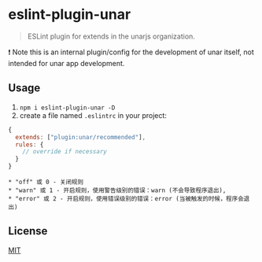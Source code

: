 # eslint-plugin-unar

> ESLint plugin for extends in the unarjs organization.

:exclamation: Note this is an internal plugin/config for the development of unar itself, not intended for unar app development.

## Usage

1. `npm i eslint-plugin-unar -D`
2. create a file named `.eslintrc` in your project:

```js
{
  extends: ["plugin:unar/recommended"],
  rules: {
    // override if necessary
  }
}
```
```
* "off" 或 0 - 关闭规则
* "warn" 或 1 - 开启规则，使用警告级别的错误：warn (不会导致程序退出),
* "error" 或 2 - 开启规则，使用错误级别的错误：error (当被触发的时候，程序会退出)
```

## License

[MIT](http://opensource.org/licenses/MIT)